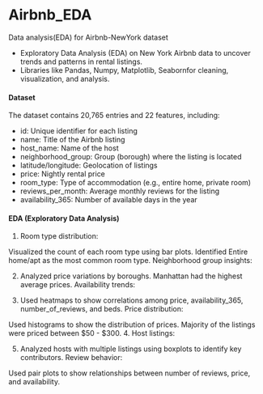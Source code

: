# Airbnb_EDA
Data analysis(EDA) for Airbnb-NewYork dataset

* Exploratory Data Analysis (EDA) on New York Airbnb data to uncover trends and patterns in rental listings.
* Libraries like Pandas, Numpy, Matplotlib, Seabornfor cleaning, visualization, and analysis.

#### Dataset
The dataset contains 20,765 entries and 22 features, including:

 - id: Unique identifier for each listing
- name: Title of the Airbnb listing
- host_name: Name of the host
- neighborhood_group: Group (borough) where the listing is located
- latitude/longitude: Geolocation of listings
- price: Nightly rental price
- room_type: Type of accommodation (e.g., entire home, private room)
- reviews_per_month: Average monthly reviews for the listing
- availability_365: Number of available days in the year

#### EDA (Exploratory Data Analysis)
1. Room type distribution:

Visualized the count of each room type using bar plots.
Identified Entire home/apt as the most common room type.
Neighborhood group insights:

2. Analyzed price variations by boroughs.
Manhattan had the highest average prices.
Availability trends:

3. Used heatmaps to show correlations among price, availability_365, number_of_reviews, and beds.
Price distribution:

Used histograms to show the distribution of prices.
Majority of the listings were priced between $50 - $300.
4. Host listings:

5. Analyzed hosts with multiple listings using boxplots to identify key contributors.
Review behavior:

Used pair plots to show relationships between number of reviews, price, and availability.
